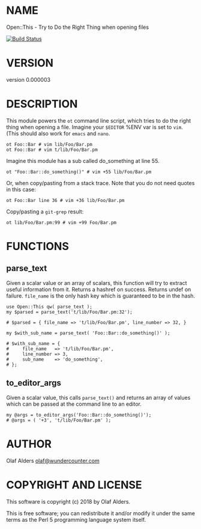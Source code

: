 # NAME

Open::This - Try to Do the Right Thing when opening files

[![Build Status](https://travis-ci.org/oalders/open-this.png?branch=master)](https://travis-ci.org/oalders/open-this)

# VERSION

version 0.000003

# DESCRIPTION

This module powers the `ot` command line script, which tries to do the right
thing when opening a file.  Imagine your `$EDITOR` %ENV var is set to `vim`.
(This should also work for `emacs` and `nano`.

    ot Foo::Bar # vim lib/Foo/Bar.pm
    ot Foo::Bar # vim t/lib/Foo/Bar.pm

Imagine this module has a sub called do\_something at line 55.

    ot "Foo::Bar::do_something()" # vim +55 lib/Foo/Bar.pm

Or, when copy/pasting from a stack trace.  Note that you do not need quotes in
this case:

    ot Foo::Bar line 36 # vim +36 lib/Foo/Bar.pm

Copy/pasting a `git-grep` result:

    ot lib/Foo/Bar.pm:99 # vim +99 Foo/Bar.pm

# FUNCTIONS

## parse\_text

Given a scalar value or an array of scalars, this function will try to extract
useful information from it.  Returns a hashref on success.  Returns undef on
failure.  `file_name` is the only hash key which is guaranteed to be in the
hash.

    use Open::This qw( parse_text );
    my $parsed = parse_text('t/lib/Foo/Bar.pm:32');

    # $parsed = { file_name => 't/lib/Foo/Bar.pm', line_number => 32, }

    my $with_sub_name = parse_text( 'Foo::Bar::do_something()' );

    # $with_sub_name = {
    #     file_name   => 't/lib/Foo/Bar.pm',
    #     line_number => 3,
    #     sub_name    => 'do_something',
    # };

## to\_editor\_args

Given a scalar value, this calls `parse_text()` and returns an array of values
which can be passed at the command line to an editor.

    my @args = to_editor_args('Foo::Bar::do_something()');
    # @args = ( '+3', 't/lib/Foo/Bar.pm' );

# AUTHOR

Olaf Alders <olaf@wundercounter.com>

# COPYRIGHT AND LICENSE

This software is copyright (c) 2018 by Olaf Alders.

This is free software; you can redistribute it and/or modify it under
the same terms as the Perl 5 programming language system itself.
